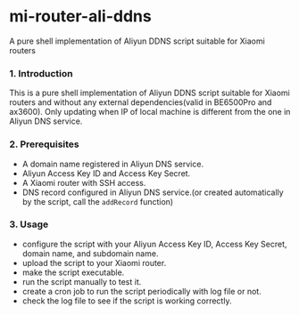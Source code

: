 # mi-router-ali-ddns
A pure shell implementation of Aliyun DDNS script suitable for Xiaomi routers

### 1. Introduction
This is a pure shell implementation of Aliyun DDNS script suitable for Xiaomi routers and without any external dependencies(valid in BE6500Pro and ax3600). 
Only updating when IP of local machine is different from the one in Aliyun DNS service.

### 2. Prerequisites
- A domain name registered in Aliyun DNS service.
- Aliyun Access Key ID and Access Key Secret.
- A Xiaomi router with SSH access.
- DNS record configured in Aliyun DNS service.(or created automatically by the script, call the `addRecord` function)

### 3. Usage
- configure the script with your Aliyun Access Key ID, Access Key Secret, domain name, and subdomain name.
- upload the script to your Xiaomi router.
- make the script executable.
- run the script manually to test it.
- create a cron job to run the script periodically with log file or not.
- check the log file to see if the script is working correctly.